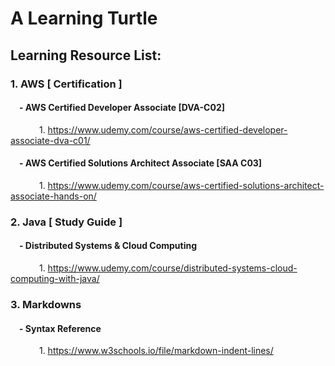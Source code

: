 # A Learning Turtle
## Learning Resource List:
### 1. AWS [ Certification ]
#### &emsp;- AWS Certified Developer Associate [DVA-C02]
&emsp;&emsp;&emsp; 1. https://www.udemy.com/course/aws-certified-developer-associate-dva-c01/
#### &emsp;- AWS Certified Solutions Architect Associate [SAA C03]
&emsp;&emsp;&emsp; 1. https://www.udemy.com/course/aws-certified-solutions-architect-associate-hands-on/
### 2. Java [ Study Guide ]
#### &emsp;- Distributed Systems & Cloud Computing
&emsp;&emsp;&emsp; 1. https://www.udemy.com/course/distributed-systems-cloud-computing-with-java/
### 3. Markdowns
#### &emsp;- Syntax Reference
&emsp;&emsp;&emsp; 1. https://www.w3schools.io/file/markdown-indent-lines/
